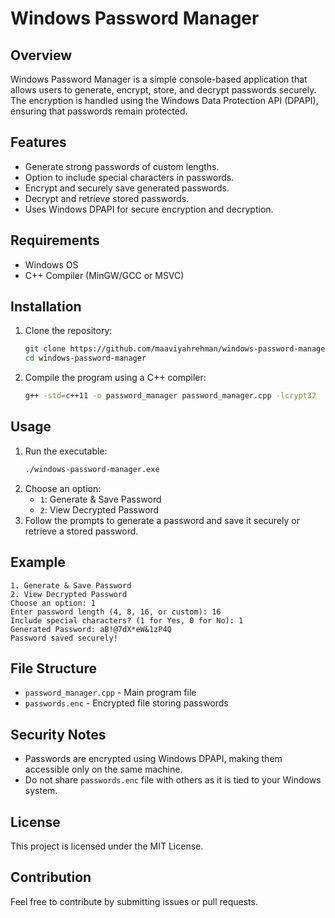 # Windows Password Manager

## Overview
Windows Password Manager is a simple console-based application that allows users to generate, encrypt, store, and decrypt passwords securely. The encryption is handled using the Windows Data Protection API (DPAPI), ensuring that passwords remain protected.

## Features
- Generate strong passwords of custom lengths.
- Option to include special characters in passwords.
- Encrypt and securely save generated passwords.
- Decrypt and retrieve stored passwords.
- Uses Windows DPAPI for secure encryption and decryption.

## Requirements
- Windows OS
- C++ Compiler (MinGW/GCC or MSVC)

## Installation
1. Clone the repository:
   ```sh
   git clone https://github.com/maaviyahrehman/windows-password-manager.git
   cd windows-password-manager
   ```
2. Compile the program using a C++ compiler:
   ```sh
   g++ -std=c++11 -o password_manager password_manager.cpp -lcrypt32
   ```

## Usage
1. Run the executable:
   ```sh
   ./windows-password-manager.exe
   ```
2. Choose an option:
   - `1`: Generate & Save Password
   - `2`: View Decrypted Password
3. Follow the prompts to generate a password and save it securely or retrieve a stored password.

## Example
```
1. Generate & Save Password
2. View Decrypted Password
Choose an option: 1
Enter password length (4, 8, 16, or custom): 16
Include special characters? (1 for Yes, 0 for No): 1
Generated Password: aB!@7dX*eW&1zP4Q
Password saved securely!
```

## File Structure
- `password_manager.cpp` - Main program file
- `passwords.enc` - Encrypted file storing passwords

## Security Notes
- Passwords are encrypted using Windows DPAPI, making them accessible only on the same machine.
- Do not share `passwords.enc` file with others as it is tied to your Windows system.

## License
This project is licensed under the MIT License.

## Contribution
Feel free to contribute by submitting issues or pull requests.

